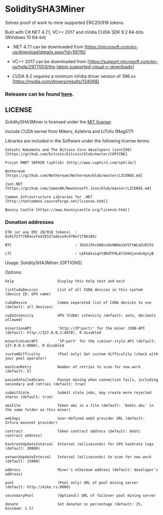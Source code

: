 # SoliditySHA3Miner
Solves proof of work to mine supported ERC20/918 tokens.

Built with C#.NET 4.7.1, VC++ 2017 and nVidia CUDA SDK 9.2 64-bits (Windows 10 64-bit)

- .NET 4.7.1 can be downloaded from [https://microsoft.com/en-us/download/details.aspx?id=56116]

- VC++ 2017 can be downloaded from [https://support.microsoft.com/en-us/help/2977003/the-latest-supported-visual-c-downloads]

- CUDA 9.2 requires a minimum nVidia driver version of 396.xx [https://nvidia.com/drivers/results/134068]

### Releases can be found [here](https://github.com/lwYeo/SoliditySHA3Miner/releases).


## LICENSE

SoliditySHA3Miner is licensed under the [MIT license](https://github.com/lwYeo/SoliditySHA3Miner/blob/master/LICENSE).

Include CUDA kernel from Mikers, Azlehria and LtTofu (Mag517)

Libraries are included in the Software under the following license terms:

    Satoshi Nakamoto and The Bitcoin Core developers (uint256) [https://github.com/bitcoin/bitcoin/blob/master/COPYING]
    
    Projet RNRT SAPHIR (sphlib) [http://www.saphir2.com/sphlib/]
    
    Nethereum [https://github.com/Nethereum/Nethereum/blob/master/LICENSE.md]
    
    Json.NET [https://github.com/JamesNK/Newtonsoft.Json/blob/master/LICENSE.md]
    
    Common Infrastructure Libraries for .NET [http://netcommon.sourceforge.net/license.html]
    
    Bouncy Castle [https://www.bouncycastle.org/licence.html]
    

### Donation addresses

    ETH (or any ERC 20/918 tokens)  : 0x9172ff7884cefed19327adace9c470ef1796105c
    
    BTC                             : 3GS5J5hcG6Qcu9xHWGmJaV5ftWLmZuR255
    
    LTC                             : LbFkAto1qYt8RdTFHL871H4djendcHyCyB
    

Usage: SoliditySHA3Miner [OPTIONS]

Options:

    help                    Display this help text and exit
    
    listCudaDevices         List of all CUDA devices in this system (device ID: GPU name)
    
    cudaDevice              Comma separated list of CUDA devices to use (default: all devices)
    
    cudaIntensity           GPU (CUDA) intensity (default: auto, decimals allowed)
    
    minerJsonAPI            'http://IP:port/' for the miner JSON-API (default: http://127.0.0.1:4078), 0 disabled
    
    minerCcminerAPI         'IP:port' for the ccminer-style API (default: 127.0.0.1:4068), 0 disabled
    
    customDifficulty        (Pool only) Set custom difficulity (check with your pool operator)
    
    maxScanRetry            Number of retries to scan for new work (default: 5)
    
    pauseOnFailedScans      Pauses mining when connection fails, including secondary and retries (default: true)
    
    submitStale             Submit stale jobs, may create more rejected shares (default: true)
    
    abiFile                 Token abi in a file (default: '0xbtc.abi' in the same folder as this miner)
    
    web3api                 User-defined web3 provider URL (default: Infura mainnet provider)
    
    contract                Token contract address (default: 0xbtc contract address)
    
    hashrateUpdateInterval  Interval (miliseconds) for GPU hashrate logs (default: 30000)
    
    networkUpdateInterval   Interval (miliseconds) to scan for new work (default: 15000)
    
    address                 Miner's ethereum address (default: developer's address)
    
    pool                    (Pool only) URL of pool mining server (default: http://mike.rs:8080)
    
    secondaryPool           (Optional) URL of failover pool mining server
    
    donate                  Set donaton in percentage (default: 2%, minimum: 1.5)
    
